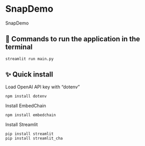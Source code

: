 # SnapDemo
SnapDemo

## 🌸 Commands to run the application in the terminal
```
streamlit run main.py
```

## ✨ Quick install
Load OpenAI API key with “dotenv”
```
npm install dotenv
```
Install EmbedChain
```
npm install embedchain
```
Install Streamlit
```
pip install streamlit
pip install streamlit_cha
```


